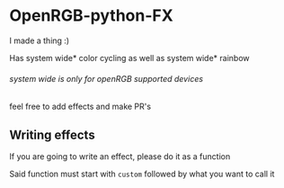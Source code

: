 # OpenRGB-python-FX

I made a thing :)

Has system wide* color cycling as well as system wide* rainbow 
###### system wide is only for openRGB supported devices

feel free to add effects and make PR's

## Writing effects

If you are going to write an effect, please do it as a function

Said function must start with ``` custom ``` followed by what you want to call it
